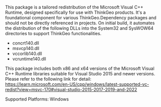 This package is a tailored redistribution of the Microsoft Visual C++ Runtime, designed specifically for use with ThinkGeo products. It's a foundational component for various ThinkGeo.Dependency packages and should not be directly referenced in projects. On initial build, it automates the distribution of the following DLLs into the System32 and SysWOW64 directories to support ThinkGeo functionalities. 

* concrt140.dll
* msvcp140.dll
* vccorlib140.dll
* vcruntime140.dll

This package includes both x86 and x64 versions of the Microsoft Visual C++ Runtime libraries suitable for Visual Studio 2015 and newer versions. Please refer to the following link for detail: 	
https://learn.microsoft.com/en-US/cpp/windows/latest-supported-vc-redist?view=msvc-170#visual-studio-2015-2017-2019-and-2022

Supported Platforms: Windows